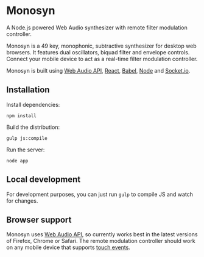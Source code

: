 Monosyn
=======

A Node.js powered Web Audio synthesizer with remote filter modulation controller.

Monosyn is a 49 key, monophonic, subtractive synthesizer for desktop web browsers. It features dual oscillators, biquad filter and envelope controls. Connect your mobile device to act as a real-time filter modulation controller.

Monosyn is built using [Web Audio API](http://www.w3.org/TR/webaudio/), [React](http://facebook.github.io/react/), [Babel](https://babeljs.io/), [Node](http://nodejs.org) and [Socket.io](http://socket.io).

Installation
------------

Install dependencies:

`npm install`

Build the distribution:

`gulp js:compile`

Run the server:

`node app`

Local development
-----------------

For development purposes, you can just run `gulp` to compile JS and watch for changes.

Browser support
---------------

Monosyn uses [Web Audio API](http://www.w3.org/TR/webaudio/), so currently works best in the latest versions of Firefox, Chrome or Safari. The remote modulation controller should work on any mobile device that supports [touch events](http://www.w3.org/TR/touch-events/).
